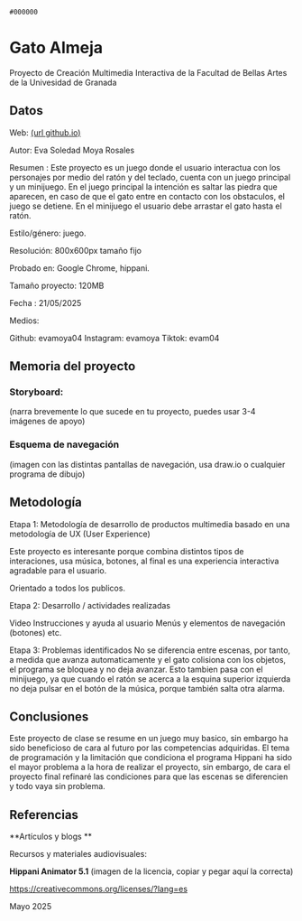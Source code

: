 `#000000`
# Gato Almeja
Proyecto de Creación Multimedia Interactiva de la Facultad de Bellas Artes de la Univesidad de Granada

## Datos
Web: [(url github.io)](https://evamoya04.github.io/esmr0003.github.io/)

Autor: Eva Soledad Moya Rosales

Resumen : Este proyecto es un juego donde el usuario interactua con los personajes por medio del ratón y del teclado, cuenta con un juego principal y un minijuego. En el juego principal la intención es saltar las piedra que aparecen, en caso de que el gato entre en contacto con los obstaculos, el juego se detiene. En el minijuego el usuario debe arrastar el gato hasta el ratón. 

Estilo/género: juego.

Resolución: 800x600px tamaño fijo 

Probado en: Google Chrome, hippani.

Tamaño proyecto: 120MB

Fecha : 21/05/2025

Medios:

Github: evamoya04
Instagram: evamoya
Tiktok: evam04

##  Memoria del proyecto
###  Storyboard:
(narra brevemente lo que sucede en tu proyecto, puedes usar 3-4 imágenes de apoyo)

###  Esquema de navegación
(imagen con las distintas pantallas de navegación, usa draw.io o cualquier programa de dibujo)

## Metodología

Etapa 1: Metodología de desarrollo de productos multimedia basado en una metodología de UX (User Experience)

Este proyecto es interesante porque combina distintos tipos de interaciones, usa música, botones, al final es una experiencia interactiva agradable para el usuario. 

Orientado a todos los publicos.

Etapa 2: Desarrollo / actividades realizadas

Video
Instrucciones y ayuda al usuario
Menús y elementos de navegación (botones)
etc.

Etapa 3: Problemas identificados
No se diferencia entre escenas, por tanto, a medida que avanza automaticamente y el gato colisiona con los objetos, el programa se bloquea y no deja avanzar. Esto tambien pasa con el minijuego, ya que cuando el ratón se acerca a la esquina superior izquierda no deja pulsar en el botón de la música, porque también salta otra alarma. 

##  Conclusiones
  Este proyecto de clase se resume en un juego muy basico, sin embargo ha sido beneficioso de cara al futuro por las competencias adquiridas. El tema de programación y la limitación que condiciona el programa Hippani ha sido el mayor problema a la hora de realizar el proyecto, sin embargo, de cara el proyecto final refinaré las condiciones para que las escenas se diferencien y todo vaya sin problema. 

##  Referencias
**Artículos y blogs **

Recursos y materiales audiovisuales:

**Hippani Animator 5.1**
(imagen de la licencia, copiar y pegar aquí la correcta)

https://creativecommons.org/licenses/?lang=es

Mayo 2025
